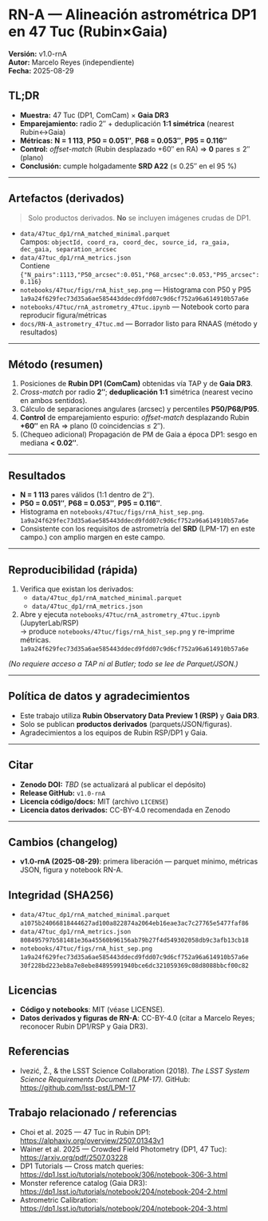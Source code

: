 # RN-A — Alineación astrométrica DP1 en 47 Tuc (Rubin×Gaia)

**Versión:** v1.0-rnA  
**Autor:** Marcelo Reyes (independiente)  
**Fecha:** 2025-08-29

## TL;DR
- **Muestra:** 47 Tuc (DP1, ComCam) × **Gaia DR3**  
- **Emparejamiento:** radio 2″ + deduplicación **1:1 simétrica** (nearest Rubin↔Gaia)  
- **Métricas:** **N = 1 113**, **P50 = 0.051″**, **P68 = 0.053″**, **P95 = 0.116″**  
- **Control:** *offset-match* (Rubin desplazado +60″ en RA) ⇒ **0** pares ≤ 2″ (plano)  
- **Conclusión:** cumple holgadamente **SRD A22** (≤ 0.25″ en el 95 %)

---

## Artefactos (derivados)

> Solo productos derivados. **No** se incluyen imágenes crudas de DP1.

- `data/47tuc_dp1/rnA_matched_minimal.parquet`  
  Campos: `objectId, coord_ra, coord_dec, source_id, ra_gaia, dec_gaia, separation_arcsec`
- `data/47tuc_dp1/rnA_metrics.json`  
  Contiene `{"N_pairs":1113,"P50_arcsec":0.051,"P68_arcsec":0.053,"P95_arcsec":0.116}`
- `notebooks/47tuc/figs/rnA_hist_sep.png` — Histograma con P50 y P95
  `1a9a24f629fec73d35a6ae585443ddecd9fdd07c9d6cf752a96a614910b57a6e`
- `notebooks/47tuc/rnA_astrometry_47tuc.ipynb` — Notebook corto para reproducir figura/métricas
- `docs/RN-A_astrometry_47tuc.md` — Borrador listo para RNAAS (método y resultados)

---

## Método (resumen)
1) Posiciones de **Rubin DP1 (ComCam)** obtenidas vía TAP y de **Gaia DR3**.  
2) *Cross-match* por radio **2″**; **deduplicación 1:1** simétrica (nearest vecino en ambos sentidos).  
3) Cálculo de separaciones angulares (arcsec) y percentiles **P50/P68/P95**.  
4) **Control** de emparejamiento espurio: *offset-match* desplazando Rubin **+60″** en RA ⇒ plano (0 coincidencias ≤ 2″).  
5) (Chequeo adicional) Propagación de PM de Gaia a época DP1: sesgo en mediana **< 0.02″**.

---

## Resultados
- **N = 1 113** pares válidos (1:1 dentro de 2″).  
- **P50 = 0.051″**, **P68 = 0.053″**, **P95 = 0.116″**.  
- Histograma en `notebooks/47tuc/figs/rnA_hist_sep.png`.  
  `1a9a24f629fec73d35a6ae585443ddecd9fdd07c9d6cf752a96a614910b57a6e`
- Consistente con los requisitos de astrometría del **SRD** (LPM-17) en este campo.) con amplio margen en este campo.

---

## Reproducibilidad (rápida)
1. Verifica que existan los derivados:
   - `data/47tuc_dp1/rnA_matched_minimal.parquet`  
   - `data/47tuc_dp1/rnA_metrics.json`
2. Abre y ejecuta `notebooks/47tuc/rnA_astrometry_47tuc.ipynb` (JupyterLab/RSP)  
   → produce `notebooks/47tuc/figs/rnA_hist_sep.png` y re-imprime métricas.  
  `1a9a24f629fec73d35a6ae585443ddecd9fdd07c9d6cf752a96a614910b57a6e`

*(No requiere acceso a TAP ni al Butler; todo se lee de Parquet/JSON.)*

---

## Política de datos y agradecimientos
- Este trabajo utiliza **Rubin Observatory Data Preview 1 (RSP)** y **Gaia DR3**.  
- Solo se publican **productos derivados** (parquets/JSON/figuras).  
- Agradecimientos a los equipos de Rubin RSP/DP1 y Gaia.

---

## Citar
- **Zenodo DOI:** _TBD_ (se actualizará al publicar el depósito)  
- **Release GitHub:** `v1.0-rnA`  
- **Licencia código/docs:** MIT (archivo `LICENSE`)  
- **Licencia datos derivados:** CC-BY-4.0 recomendada en Zenodo

---

## Cambios (changelog)
- **v1.0-rnA (2025-08-29)**: primera liberación — parquet mínimo, métricas JSON, figura y notebook RN-A.


## Integridad (SHA256)

- `data/47tuc_dp1/rnA_matched_minimal.parquet`  
  `a1075b24066818444627ad100a822874a2064eb16eae3ac7c27765e5477faf86`
- `data/47tuc_dp1/rnA_metrics.json`  
  `808495797b581481e36a45560b96156ab79b27f4d549302058db9c3afb13cb18`
- `notebooks/47tuc/figs/rnA_hist_sep.png`  
  `1a9a24f629fec73d35a6ae585443ddecd9fdd07c9d6cf752a96a614910b57a6e`
  `30f228bd223eb8a7e8ebe84895991940bce6dc321059369c08d8088bbcf00c82`

## Licencias
- **Código y notebooks**: MIT (véase LICENSE).
- **Datos derivados y figuras de RN-A**: CC-BY-4.0 (citar a Marcelo Reyes; reconocer Rubin DP1/RSP y Gaia DR3).


## Referencias
- Ivezić, Ž., & the LSST Science Collaboration (2018). *The LSST System Science Requirements Document (LPM-17).* GitHub: https://github.com/lsst-pst/LPM-17

## Trabajo relacionado / referencias
- Choi et al. 2025 — 47 Tuc in Rubin DP1: https://alphaxiv.org/overview/2507.01343v1  
- Wainer et al. 2025 — Crowded Field Photometry (DP1, 47 Tuc): https://arxiv.org/pdf/2507.03228  
- DP1 Tutorials — Cross match queries: https://dp1.lsst.io/tutorials/notebook/306/notebook-306-3.html  
- Monster reference catalog (Gaia DR3): https://dp1.lsst.io/tutorials/notebook/204/notebook-204-2.html  
- Astrometric Calibration: https://dp1.lsst.io/tutorials/notebook/204/notebook-204-3.html
